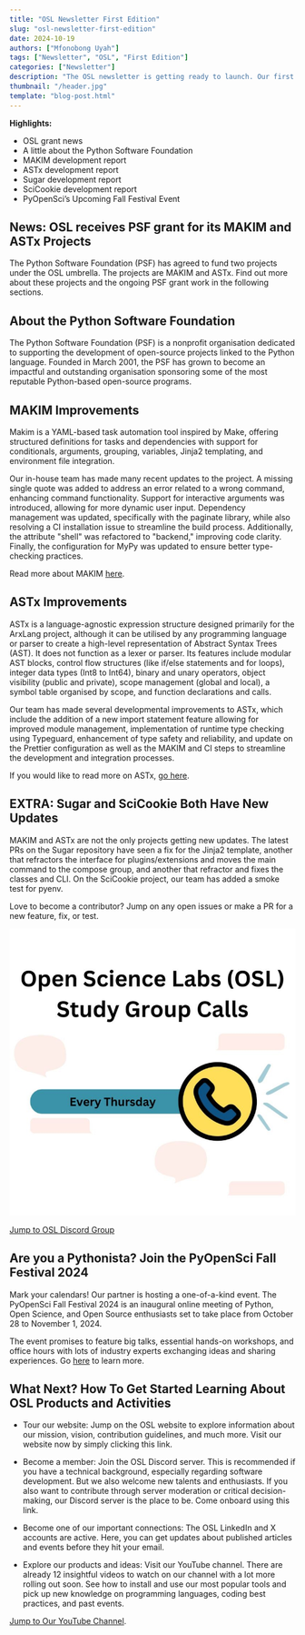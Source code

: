```yaml
---
title: "OSL Newsletter First Edition"
slug: "osl-newsletter-first-edition"
date: 2024-10-19
authors: ["Mfonobong Uyah"]
tags: ["Newsletter", "OSL", "First Edition"]
categories: ["Newsletter"]
description: "The OSL newsletter is getting ready to launch. Our first release has been repurposed for this blog post but you can catch the next release right in your mail."
thumbnail: "/header.jpg"
template: "blog-post.html"
---
```


**Highlights:**

- OSL grant news 
- A little about the Python Software Foundation
- MAKIM development report
- ASTx development report
- Sugar development report 
- SciCookie development report 
- PyOpenSci’s Upcoming Fall Festival Event


## News: OSL receives PSF grant for its MAKIM and ASTx Projects

The Python Software Foundation (PSF) has agreed to fund two projects under the OSL umbrella. The projects are MAKIM and ASTx. Find out more about these projects and the ongoing PSF grant work in the following sections. 

## About the Python Software Foundation

The Python Software Foundation (PSF) is a nonprofit organisation dedicated to supporting the development of open-source projects linked to the Python language. Founded in March 2001, the PSF has grown to become an impactful and outstanding organisation sponsoring some of the most reputable Python-based open-source programs.

## MAKIM Improvements

Makim is a YAML-based task automation tool inspired by Make, offering structured definitions for tasks and dependencies with support for conditionals, arguments, grouping, variables, Jinja2 templating, and environment file integration. 

Our in-house team has made many recent updates to the project. A missing single quote was added to address an error related to a wrong command, enhancing command functionality. Support for interactive arguments was introduced, allowing for more dynamic user input. Dependency management was updated, specifically with the paginate library, while also resolving a CI installation issue to streamline the build process. Additionally, the attribute "shell" was refactored to "backend," improving code clarity. Finally, the configuration for MyPy was updated to ensure better type-checking practices.

Read more about MAKIM <a href="https://dev.to/opensciencelabs/streamlining-project-automation-with-makim-21nc">here</a>.
 
## ASTx Improvements

ASTx is a language-agnostic expression structure designed primarily for the ArxLang project, although it can be utilised by any programming language or parser to create a high-level representation of Abstract Syntax Trees (AST). It does not function as a lexer or parser. Its features include modular AST blocks, control flow structures (like if/else statements and for loops), integer data types (Int8 to Int64), binary and unary operators, object visibility (public and private), scope management (global and local), a symbol table organised by scope, and function declarations and calls. 

Our team has made several developmental improvements to ASTx, which include the addition of a new import statement feature allowing for improved module management, implementation of runtime type checking using Typeguard, enhancement of type safety and reliability, and update on the Prettier configuration as well as the MAKIM and CI steps to streamline the development and integration processes.

If you would like to read more on ASTx, <a href="https://opensciencelabs.org/blog/console-based-representation-in-astx/">go here</a>. 

## EXTRA: Sugar and SciCookie Both Have New Updates

MAKIM and ASTx are not the only projects getting new updates. The latest PRs on the Sugar repository have seen a fix for the Jinja2 template, another that refractors the interface for plugins/extensions and moves the main command to the compose group, and another that refractor and fixes the classes and CLI. On the SciCookie project, our team has added a smoke test for pyenv. 

Love to become a contributor? Jump on any open issues or make a PR for a new feature, fix, or test. 


<p>
    <img src=./study.jpeg alt ="Study Group">
</p>
<a href="https://discord.gg/Z7uqu82A">Jump to OSL Discord Group</a>
 

## Are you a Pythonista? Join the PyOpenSci Fall Festival 2024

Mark your calendars! Our partner is hosting a one-of-a-kind event. The PyOpenSci Fall Festival 2024 is an inaugural online meeting of Python, Open Science, and Open Source enthusiasts set to take place from October 28 to November 1, 2024. 

The event promises to feature big talks, essential hands-on workshops, and office hours with lots of industry experts exchanging ideas and sharing experiences. Go <a href="https://www.pyopensci.org/events/pyopensci-2024-fall-festival.html">here</a> to learn more.

## What Next? How To Get Started Learning About OSL Products and Activities

- Tour our website: Jump on the OSL website to explore information about our mission, vision, contribution guidelines, and much more. Visit our website now by simply clicking this link.  
 
- Become a member: Join the OSL Discord server. This is recommended if you have a technical background, especially regarding software development. But we also welcome new talents and enthusiasts. If you also want to contribute through server moderation or critical decision-making, our Discord server is the place to be. Come onboard using this link.
 
- Become one of our important connections: The OSL LinkedIn and X accounts are active. Here, you can get updates about published articles and events before they hit your email.  
 
- Explore our products and ideas: Visit our YouTube channel. There are already 12 insightful videos to watch on our channel with a lot more rolling out soon. See how to install and use our most popular tools and pick up new knowledge on programming languages, coding best practices, and past events.

<a align="center" href="https://www.youtube.com/@opensciencelabs/videos">Jump to Our YouTube Channel</a>. 


